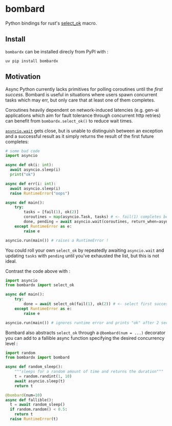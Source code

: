 # bombard
Python bindings for rust's [select_ok](https://docs.rs/futures/latest/futures/future/fn.select_ok.html) macro.

## Install 
`bombardx` can be installed direcly from PyPI with :
```
uv pip install bombardx
```

## Motivation
Async Python currently lacks primitives for polling coroutines until the _first success_. Bombard is useful in situations where users spawn concurrent tasks which may err, but only care that at least one of them completes.

Coroutines heavily dependent on network-induced latencies (e.g. gen-ai applications which aim for fault tolerance through concurrent http retries) can benefit from `bombardx.select_ok()` to reduce wait times.

[`asyncio.wait`](https://docs.python.org/3/library/asyncio-task.html#waiting-primitives) gets close, but is unable to distinguish between an exception and a successful result as it simply returns the result of the first future completes:

```python
# some bad code
import asyncio

async def ok(i: int):
  await asyncio.sleep(i)
  print("ok")

async def err(i: int):
  await asyncio.sleep(i)
  raise RuntimeError("oops")

async def main():
    try:
        tasks = [fail(1), ok(2)]
        coroutines = map(asyncio.Task, tasks) # <- fail(1) completes before ok(2) !
        done, pending = await asyncio.wait(coroutines, return_when=asyncio.FIRST_COMPLETED)
    except RuntimeError as e:
        raise e

asyncio.run(main()) # raises a RuntimeError !
```

You could roll your own `select_ok` by repeatedly awaiting `asyncio.wait` and updating `tasks` with `pending` until you've exhausted the list, but this is not ideal.

Contrast the code above with :

```python
import asyncio
from bombardx import select_ok

async def main():
    try:
        done = await select_ok(fail(1), ok(2)) # <- select first successful
    except RuntimeError as e:
        raise e

asyncio.run(main()) # ignores runtime error and prints "ok" after 2 seconds
```

Bombard also abstracts `select_ok` through a `@bombard(num = ...)` decorator you can add to a fallible async function specifying the desired concurrency level :

```python
import random
from bombardx import bombard

async def random_sleep():
    """sleeps for a random amount of time and returns the duration"""
    t = random.randint(1, 10)
    await asyncio.sleep(t)
    return t

@bombard(num=10)
async def fallible():
  t = await random_sleep()
  if random.random() < 0.5:
    return t
  raise RuntimeError(t)
```


